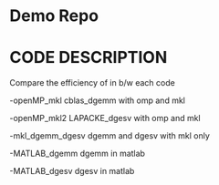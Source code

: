 # Demo Repo
# CODE DESCRIPTION

Compare the efficiency of in b/w each code 

-openMP_mkl 
cblas_dgemm with omp and mkl

-openMP_mkl2
LAPACKE_dgesv with omp and mkl

-mkl_dgemm_dgesv
dgemm and dgesv with mkl only

-MATLAB_dgemm
dgemm in matlab

-MATLAB_dgesv
dgesv in matlab 

